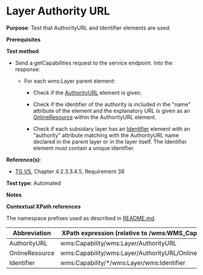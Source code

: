 # Layer Authority URL

**Purpose**: Test that AuthorityURL and Identifier elements are used.

**Prerequisites**

**Test method**

* Send a getCapabilities request to the service endpoint. Into the response:

  * For each wms:Layer parent element:

    * Check if the [AuthorityURL](#AuthorityURL) element is given.
    * Check if the identifier of the authority is included in the "name" attribute of the element and the explanatory URL is given as an [OnlineResource](#OnlineResource) within the AuthorityURL element.

    * Check if each subsidary layer has an [Identifier](#Identifier) element with an "authority" attribute matching with the AuthorityURL name declared in the parent layer or in the layer itself. The Identifier element must contain a unique identifier.

**Reference(s)**:
* [TG VS](./README.md#ref_TG_VS), Chapter 4.2.3.3.4.5, Requirement 38

**Test type**: Automated

**Notes**

**Contextual XPath references**

The namespace prefixes used as described in [README.md](./README.md#namespaces).

Abbreviation                                               |  XPath expression (relative to /wms:WMS_Capabilities)
---------------------------------------------------------- | -------------------------------------------------------------------------
AuthorityURL <a name="AuthorityURL"></a> | wms:Capability/wms:Layer/AuthorityURL
OnlineResource <a name="OnlineResource"></a> | wms:Capability/wms:Layer/AuthorityURL/OnlineResource
Identifier <a name="Identifier"></a> | wms:Capability/*/wms:Layer/wms:Identifier